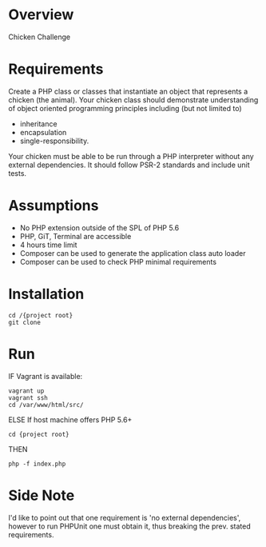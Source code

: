 # Overview
Chicken Challenge

# Requirements
Create a PHP class or classes that instantiate an object that represents
a chicken (the animal). Your chicken class should demonstrate understanding
of object oriented programming principles including (but not limited to)
 - inheritance
 - encapsulation
 - single-responsibility.
 
Your chicken must be able to be run through a PHP interpreter without any
external dependencies. It should follow PSR-2 standards and include unit
tests.

# Assumptions
 - No PHP extension outside of the SPL of PHP 5.6
 - PHP, GiT, Terminal are accessible
 - 4 hours time limit
 - Composer can be used to generate the application class auto loader
 - Composer can be used to check PHP minimal requirements
 
# Installation

    cd /{project root}
    git clone 

# Run

IF Vagrant is available:

    vagrant up
    vagrant ssh
    cd /var/www/html/src/

ELSE If host machine offers PHP 5.6+
 
    cd {project root}

THEN

    php -f index.php

# Side Note
I'd like to point out that one requirement is 'no external dependencies',
however to run PHPUnit one must obtain it, thus breaking the prev. stated
requirements.
